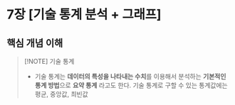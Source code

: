 # 7장 \[기술 통계 분석 + 그래프] 
## 핵심 개념 이해 
>[!NOTE] 기술 통계 
> - 기술 통계는 **데이터의 특성을 나타내는 수치**를 이용해서 분석하는 **기본적인 통계 방법**으로 **요약 통계** 라고도  한다. 기술 통계로 구할 수 있는 통계값에는 평균, 중앙값, 최빈값 

